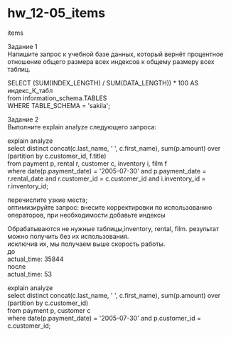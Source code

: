 # hw_12-05_items  
items  

Задание 1  
Напишите запрос к учебной базе данных, который вернёт процентное отношение общего размера всех индексов к общему размеру всех таблиц.  
  
SELECT (SUM(INDEX_LENGTH) / SUM(DATA_LENGTH)) * 100 AS индекс_К_табл  
from information_schema.TABLES  
WHERE TABLE_SCHEMA = 'sakila';  

  Задание 2  
Выполните explain analyze следующего запроса:  
  
explain analyze  
select distinct concat(c.last_name, ' ', c.first_name), sum(p.amount) over (partition by c.customer_id, f.title)  
from payment p, rental r, customer c, inventory i, film f  
where date(p.payment_date) = '2005-07-30' and p.payment_date = r.rental_date and r.customer_id = c.customer_id and i.inventory_id = r.inventory_id;  
  
  перечислите узкие места;   
  оптимизируйте запрос: внесите корректировки по использованию операторов, при необходимости добавьте индексы  

  Обрабатываются не нужные таблицы,inventory, rental, film. результат можно получить без их использования.  
  исключив их, мы получаем выше скорость работы.  
  до  
  actual_time: 35844  
  после  
  actual_time: 53  
  
explain analyze  
select distinct concat(c.last_name, ' ', c.first_name), sum(p.amount) over (partition by c.customer_id)  
from payment p, customer c   
where date(p.payment_date) = '2005-07-30' and p.customer_id = c.customer_id;  
